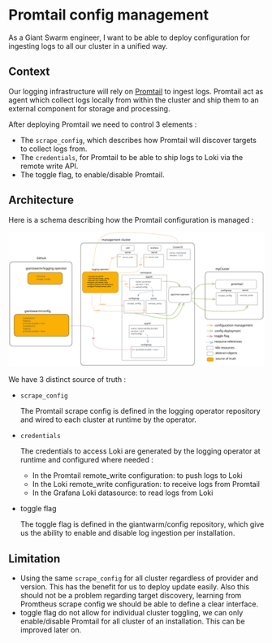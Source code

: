 # Promtail config management

As a Giant Swarm engineer, I want to be able to deploy configuration for ingesting logs to all our cluster in a unified way.

## Context

Our logging infrastructure will rely on [Promtail](https://grafana.com/docs/loki/latest/clients/promtail/) to ingest logs. Promtail act as agent which collect logs locally from within the cluster and ship them to an external component for storage and processing.

After deploying Promtail we need to control 3 elements :

- The `scrape_config`, which describes how Promtail will discover targets to collect logs from.
- The `credentials`, for Promtail to be able to ship logs to Loki via the remote write API.
- The toggle flag, to enable/disable Promtail.

## Architecture

Here is a schema describing how the Promtail configuration is managed :

![promtail-config-management](./assets/promtail-config-management.svg)

We have 3 distinct source of truth :

* `scrape_config`

   The Promtail scrape config is defined in the logging operator repository and wired to each cluster at runtime by the operator.

* `credentials`

   The credentials to access Loki are generated by the logging operator at runtime and configured where needed :
   - In the Promtail remote_write configuration: to push logs to Loki
   - In the Loki remote_write configuration: to receive logs from Promtail
   - In the Grafana Loki datasource: to read logs from Loki

* toggle flag

  The toggle flag is defined in the giantwarm/config repository, which give us the ability to enable and disable log ingestion per installation.


## Limitation

* Using the same `scrape_config` for all cluster regardless of provider and version. This has the benefit for us to deploy update easily. Also this should not be a problem regarding target discovery, learning from Promtheus scrape config we should be able to define a clear interface.
* toggle flag do not allow for individual cluster toggling, we can only enable/disable Promtail for all cluster of an installation. This can be improved later on.


